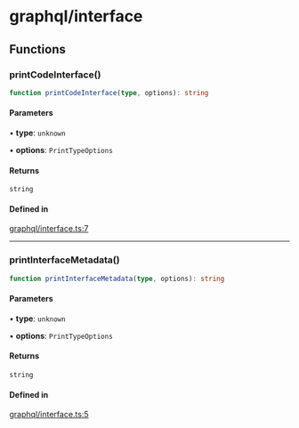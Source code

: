 # graphql/interface

## Functions

### printCodeInterface()

```ts
function printCodeInterface(type, options): string
```

#### Parameters

• **type**: `unknown`

• **options**: `PrintTypeOptions`

#### Returns

`string`

#### Defined in

[graphql/interface.ts:7](https://github.com/graphql-markdown/graphql-markdown/blob/main/packages/printer-legacy/src/graphql/interface.ts#L7)

***

### printInterfaceMetadata()

```ts
function printInterfaceMetadata(type, options): string
```

#### Parameters

• **type**: `unknown`

• **options**: `PrintTypeOptions`

#### Returns

`string`

#### Defined in

[graphql/interface.ts:5](https://github.com/graphql-markdown/graphql-markdown/blob/main/packages/printer-legacy/src/graphql/interface.ts#L5)
